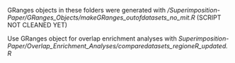 GRanges objects in these folders were generated with */Superimposition-Paper/GRanges_Objects/makeGRanges_outofdatasets_no_mit.R* (SCRIPT NOT CLEANED YET)

Use GRanges object for overlap enrichment analyses with *Superimposition-Paper/Overlap_Enrichment_Analyses/comparedatasets_regioneR_updated.R*
